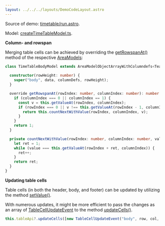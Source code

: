 ```yaml
---
layout: ../../../layouts/DemoCodeLayout.astro
---
```



Source of demo: [timetable/run.astro](https://github.com/guiexperttable/website-astro/blob/main/src/components/showcase/timetable/run.astro).
 
Model: [createTimeTableModel.ts](https://github.com/guiexperttable/ge-table/blob/main/libs/demo-table-models/src/lib/createTimeTableModel.ts).

**Column- and rowspan**

Merging table cells can be achieved by overriding the 
[getRowspanAt()](/api/interfaces/AreaModelIf.html#getRowspanAt) method of the 
respective [AreaModels](/api/interfaces/AreaModelIf.html):


```ts title="TimeTableBodyModel"
class TimeTableBodyModel extends AreaModelObjectArrayWithColumndefs<TeamDataIf> {
  
  constructor(rowHeight: number) {
    super("body", data, columnDefs, rowHeight);
  }

  override getRowspanAt(rowIndex: number, columnIndex: number): number {
    if (columnIndex === 0 || columnIndex == 1) {
      const v = this.getValueAt(rowIndex, columnIndex);
      if (rowIndex === 0 || v !== this.getValueAt(rowIndex - 1, columnIndex)) {
        return this.countNextWithValue(rowIndex, columnIndex, v);
      }
    }
    return 1;
  }

  private countNextWithValue(rowIndex: number, columnIndex: number, value: any): number {
    let ret = 1;
    while (value === this.getValueAt(rowIndex + ret, columnIndex)) {
      ret++;
    }
    return ret;
  }
}
```

**Updating table cells**

Table cells (in both the header, body, and footer) can be updated by utilizing the method 
[setValue()](/api/interfaces/AreaModelIf.html#setValue).


With numerous updates, it might be more efficient to pass the changes 
as an array of 
[TableCellUpdateEvent](/api/interfaces/TableCellUpdateEventIf.html) to the method 
[updateCells()](/api/classes/TableApi.html#updateCells).

```ts
this.tableApi?.updateCells([new TableCellUpdateEvent("body", row, col, val, cssClasses)]);
```
